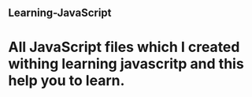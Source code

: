 ## Learning-JavaScript
# All JavaScript files which I created withing learning javascritp and this help you to learn.
